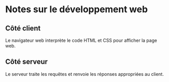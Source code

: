 # Notes sur le développement web

## Côté client
Le navigateur web interprète le code HTML et CSS pour afficher la page web.

## Côté serveur
Le serveur traite les requêtes et renvoie les réponses appropriées au client.